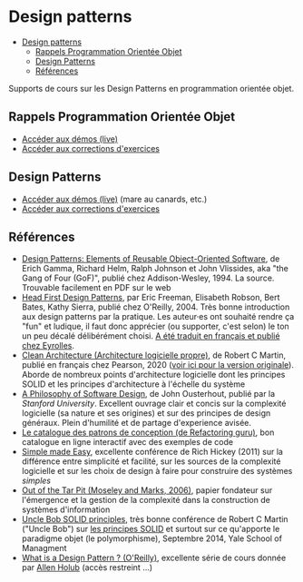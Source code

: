 # Design patterns

- [Design patterns](#design-patterns)
  - [Rappels Programmation Orientée Objet](#rappels-programmation-orientée-objet)
  - [Design Patterns](#design-patterns-1)
  - [Références](#références)

Supports de cours sur les Design Patterns en programmation orientée objet.

## Rappels Programmation Orientée Objet

- [Accéder aux démos (live)](./rappels-poo/demo-live/)
- [Accéder aux corrections d'exercices](./rappels-poo/exercices/)

## Design Patterns

- [Accéder aux démos (live)](./design-patterns/demo-live/) (mare au canards, etc.)
- [Accéder aux corrections d'exercices](./design-patterns/exercices/)

## Références

- [Design Patterns: Elements of Reusable Object-Oriented Software](https://www.oreilly.com/library/view/design-patterns-elements/0201633612/), de Erich Gamma, Richard Helm, Ralph Johnson et John Vlissides, aka "the Gang of Four (GoF)", publié chez Addison-Wesley, 1994. La source. Trouvable facilement en PDF sur le web
- [Head First Design Patterns](https://www.oreilly.com/library/view/head-first-design/0596007124/), par Eric Freeman, Elisabeth Robson, Bert Bates, Kathy Sierra, publié chez O'Reilly, 2004. Très bonne introduction aux design patterns par la pratique. Les auteur·es ont souhaité rendre ça "fun" et ludique, il faut donc apprécier (ou supporter, c'est selon) le ton un peu décalé délibérément choisi. [A été traduit en français et publié chez Eyrolles](https://www.eyrolles.com/Informatique/Livre/design-patterns-tete-la-premiere-9782841773503/).
- [Clean Architecture (Architecture logicielle propre)](https://www.pearson.fr/book/?gcoi=27440100590650), de Robert C Martin, publié en français chez Pearson, 2020 ([voir ici pour la version originale](https://www.pearson.com/en-us/subject-catalog/p/clean-architecture-a-craftsmans-guide-to-software-structure-and-design/P200000009528/9780134494326)). Aborde de nombreux points d'architecture logicielle dont les principes SOLID et les principes d'architecture à l'échelle du système
- [A Philosophy of Software Design](https://www.amazon.com/Philosophy-Software-Design-John-Ousterhout/dp/1732102201), de John Ousterhout, publié par la *Stanford University*. Excellent ouvrage clair et concis sur la complexité logicielle (sa nature et ses origines) et sur des principes de design généraux. Plein d'humilité et de partage d'experience avisée.
- [Le catalogue des patrons de conception (de Refactoring guru)](https://refactoring.guru/fr/design-patterns/catalog), bon catalogue en ligne interactif avec des exemples de code
- [Simple made Easy](https://www.youtube.com/watch?v=LKtk3HCgTa8&t=2593s), excellente conférence de Rich Hickey (2011) sur la différence entre simplicité et facilité, sur les sources de la complexité logicielle et sur les choix de design à faire pour construire des systèmes *simples*
- [Out of the Tar Pit (Moseley and Marks, 2006)](https://www.google.com/url?sa=t&rct=j&q=&esrc=s&source=web&cd=&ved=2ahUKEwipgJPbx5v6AhUR0oUKHXWoBFEQFnoECAoQAQ&url=http%3A%2F%2Fcurtclifton.net%2Fpapers%2FMoseleyMarks06a.pdf&usg=AOvVaw1JUvmj_G5AdyAvQ4fxEkfv), papier fondateur sur l'émergence et la gestion de la complexité dans la construction de systèmes d'information
- [Uncle Bob SOLID principles](https://www.youtube.com/watch?v=QHnLmvDxGTY), très bonne conférence de Robert C Martin ("Uncle Bob") sur [les principes SOLID](https://fr.wikipedia.org/wiki/SOLID_(informatique)) et surtout sur ce qu'apporte le paradigme objet (le polymorphisme), Septembre 2014, Yale School of Managment
- [What is a Design Pattern ? (O'Reilly)](https://learning.oreilly.com/videos/design-patterns-in/9781491935828/9781491935828-video226613/), excellente série de cours donnée par [Allen Holub](https://en.wikipedia.org/wiki/Allen_Holub) (accès restreint ...)
